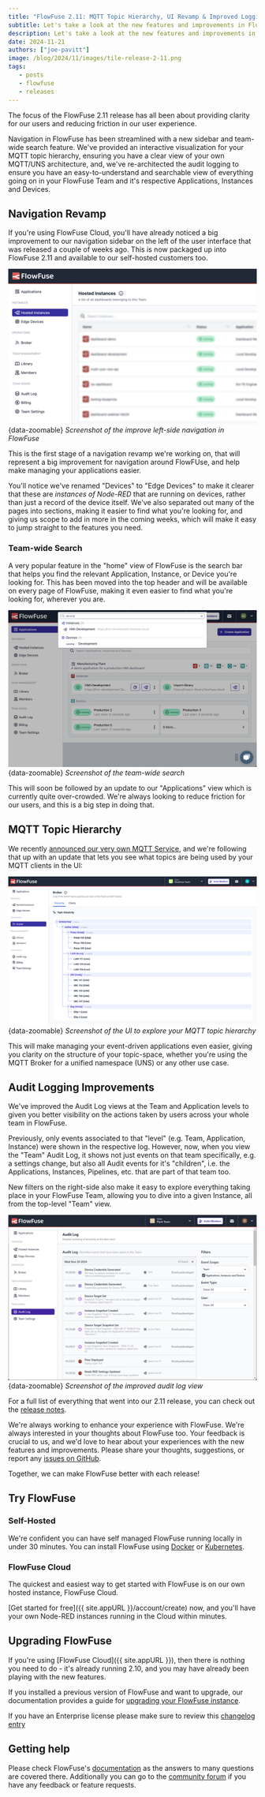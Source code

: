 ```yaml
---
title: "FlowFuse 2.11: MQTT Topic Hierarchy, UI Revamp & Improved Logging"
subtitle: Let's take a look at the new features and improvements in FlowFuse 2.11
description: Let's take a look at the new features and improvements in FlowFuse 2.11
date: 2024-11-21
authors: ["joe-pavitt"]
image: /blog/2024/11/images/tile-release-2-11.png
tags:
   - posts
   - flowfuse
   - releases
---
```


The focus of the FlowFuse 2.11 release has all been about providing clarity for our users and reducing friction in our user experience. 

Navigation in FlowFuse has been streamlined with a new sidebar and team-wide search feature. We've provided an interactive visualization for your MQTT topic hierarchy, ensuring you have a clear view of your own MQTT/UNS architecture, and, we've re-architected the audit logging to ensure you have an easy-to-understand and searchable view of everything going on in your FlowFuse Team and it's respective Applications, Instances and Devices.

<!--more-->

## Navigation Revamp

If you're using FlowFuse Cloud, you'll have already noticed a big improvement to our navigation sidebar on the left of the user interface that was released a couple of weeks ago. This is now packaged up into FlowFuse 2.11 and available to our self-hosted customers too.

![Screenshot of the new navigation sidebar in FlowFuse](./images/screenshot-sidebar.png){data-zoomable}
_Screenshot of the improve left-side navigation in FlowFuse_

This is the first stage of a navigation revamp we're working on, that will represent a big improvement for navigation around FlowFUse, and help make managing your applications easier.

You'll notice we've renamed "Devices" to "Edge Devices" to make it clearer that these are _instances of Node-RED_ that are running on devices, rather than just a record of the device itself. We've also separated out many of the pages into sections, making it easier to find what you're looking for, and giving us scope to add in more in the coming weeks, which will make it easy to jump straight to the features you need.

### Team-wide Search

A very popular feature in the "home" view of FlowFuse is the search bar that helps you find the relevant Application, Instance, or Device you're looking for. This has been moved into the top header and will be available on every page of FlowFuse, making it even easier to find what you're looking for, wherever you are.

![Screenshot of the team-wide search](./images/screenshot-search.png){data-zoomable}
_Screenshot of the team-wide search_

This will soon be followed by an update to our "Applications" view which is currently quite over-crowded. We're always looking to reduce friction for our users, and this is a big step in doing that.

## MQTT Topic Hierarchy

We recently [announced our very own MQTT Service](/blog/2024/10/announcement-mqtt-broker), and we're following that up with an update that lets you see what topics are being used by your MQTT clients in the UI:

![Screenshot of the UI to explore your MQTT topic hierarchy](./images/screenshot-mqtt-hierarchy.png){data-zoomable}
_Screenshot of the UI to explore your MQTT topic hierarchy_

This will make managing your event-driven applications even easier, giving you clarity on the structure of your topic-space, whether you're using the MQTT Broker for a unified namespace (UNS) or any other use case.

## Audit Logging Improvements

We've improved the Audit Log views at the Team and Application levels to given you better visibility on the actions taken by users across your whole team in FlowFuse. 

Previously, only events associated to that "level" (e.g. Team, Application, Instance) were shown in the respective log. However, now, when you view the "Team" Audit Log, it shows not just events on that team specifically, e.g. a settings change, but also all Audit events for it's "children", i.e. the Applications, Instances, Pipelines, etc. that are part of that team too.

New filters on the right-side also make it easy to explore everything taking place in your FlowFuse Team, allowing you to dive into a given Instance, all from the top-level "Team" view.

![Screenshot of the improved audit log view](./images/audit-log-child-events.png){data-zoomable}
_Screenshot of the improved audit log view_

For a full list of everything that went into our 2.11 release, you can check out the [release notes](https://github.com/FlowFuse/flowfuse/releases/tag/v2.11.0).

We're always working to enhance your experience with FlowFuse. We're always interested in your thoughts about FlowFuse too. Your feedback is crucial to us, and we'd love to hear about your experiences with the new features and improvements. Please share your thoughts, suggestions, or report any [issues on GitHub](https://github.com/FlowFuse/flowfuse/issues/new/choose). 

Together, we can make FlowFuse better with each release!

## Try FlowFuse

### Self-Hosted

We're confident you can have self managed FlowFuse running locally in under 30 minutes. You can install FlowFuse using [Docker](/docs/install/docker/) or [Kubernetes](/docs/install/kubernetes/).

### FlowFuse Cloud

The quickest and easiest way to get started with FlowFuse is on our own hosted instance, FlowFuse Cloud.

[Get started for free]({{ site.appURL }}/account/create) now, and you'll have your own Node-RED instances running in the Cloud within minutes.

## Upgrading FlowFuse

If you're using [FlowFuse Cloud]({{ site.appURL }}), then there is nothing you need to do - it's already running 2.10, and you may have already been playing with the new features.

If you installed a previous version of FlowFuse and want to upgrade, our documentation provides a guide for [upgrading your FlowFuse instance](/docs/upgrade/).

If you have an Enterprise license please make sure to review this [changelog entry](/changelog/2024/08/enterprise-license-update)

## Getting help

Please check FlowFuse's [documentation](/docs/) as the answers to many questions are covered there. Additionally you can go to the [community forum](https://discourse.nodered.org/c/vendors/flowfuse/24) if you have
any feedback or feature requests.